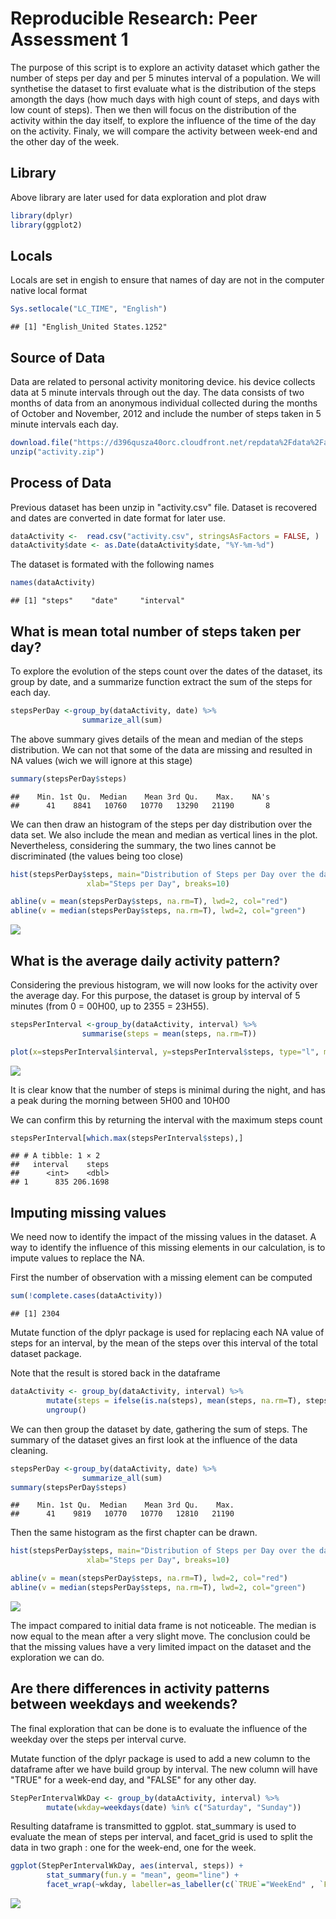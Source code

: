 # Reproducible Research: Peer Assessment 1

The purpose of this script is to explore an activity dataset which gather the number of steps per day and per 5 minutes interval of a population. We will synthetise the dataset to first evaluate what is the distribution of the steps amongth the days (how much days with high count of steps, and days with low count of steps). Then we then will focus on the distribution of the activity within the day itself, to explore the influence of the time of the day on the activity. Finaly, we will compare the activity between week-end and the other day of the week. 


## Library
Above library are later used for data exploration and plot draw 


```r
library(dplyr)
library(ggplot2)
```

## Locals
Locals are set in engish to ensure that names of day are not in the computer native local format


```r
Sys.setlocale("LC_TIME", "English")
```

```
## [1] "English_United States.1252"
```

## Source of Data
Data are related to personal activity monitoring device. his device collects data at 5 minute intervals through out the day. The data consists of two months of data from an anonymous individual collected during the months of October and November, 2012 and include the number of steps taken in 5 minute intervals each day.


```r
download.file("https://d396qusza40orc.cloudfront.net/repdata%2Fdata%2Factivity.zip", "activity.zip")
unzip("activity.zip")
```

## Process of Data
Previous dataset has been unzip in "activity.csv" file. Dataset is recovered and dates are converted in date format for later use.


```r
dataActivity <-  read.csv("activity.csv", stringsAsFactors = FALSE, )
dataActivity$date <- as.Date(dataActivity$date, "%Y-%m-%d")
```

The dataset is formated with the following names

```r
names(dataActivity)
```

```
## [1] "steps"    "date"     "interval"
```

## What is mean total number of steps taken per day?

To explore the evolution of the steps count over the dates of the dataset, its group by date, and a summarize function extract the sum of the steps for each day. 


```r
stepsPerDay <-group_by(dataActivity, date) %>%
                summarize_all(sum)
```

The above summary gives details of the mean and median of the steps distribution. We can not that some of the data are missing and resulted in NA values (wich we will ignore at this stage)


```r
summary(stepsPerDay$steps)
```

```
##    Min. 1st Qu.  Median    Mean 3rd Qu.    Max.    NA's 
##      41    8841   10760   10770   13290   21190       8
```

We can then draw an histogram of the steps per day distribution over the data set. We also include the mean and median as vertical lines in the plot. Nevertheless, considering the summary, the two lines cannot be discriminated 
(the values being too close) 


```r
hist(stepsPerDay$steps, main="Distribution of Steps per Day over the data set",
                 xlab="Steps per Day", breaks=10)

abline(v = mean(stepsPerDay$steps, na.rm=T), lwd=2, col="red")
abline(v = median(stepsPerDay$steps, na.rm=T), lwd=2, col="green")
```

![](PA1_template_files/figure-html/unnamed-chunk-8-1.png)<!-- -->

## What is the average daily activity pattern?
Considering the previous histogram, we will now looks for the activity over the average day. For this purpose, the dataset is group by interval of 5 minutes (from 0 = 00H00, up to 2355 = 23H55).


```r
stepsPerInterval <-group_by(dataActivity, interval) %>%
                summarise(steps = mean(steps, na.rm=T))

plot(x=stepsPerInterval$interval, y=stepsPerInterval$steps, type="l", main="Steps over an average day", xlab="5 min Intervals", ylab="Steps")
```

![](PA1_template_files/figure-html/unnamed-chunk-9-1.png)<!-- -->

It is clear know that the number of steps is minimal during the night, and has a peak during the morning between 5H00 and 10H00

We can confirm this by returning the interval with the maximum steps count


```r
stepsPerInterval[which.max(stepsPerInterval$steps),]
```

```
## # A tibble: 1 × 2
##   interval    steps
##      <int>    <dbl>
## 1      835 206.1698
```

## Imputing missing values
We need now to identify the impact of the missing values in the dataset. A way to identify the influence of this missing elements in our calculation, is to impute values to replace the NA.

First the number of observation with a missing element can be computed

```r
sum(!complete.cases(dataActivity))
```

```
## [1] 2304
```

Mutate function of the dplyr package is used for replacing each NA value of steps for an interval, by the mean of the steps over this interval of the total dataset package. 

Note that the result is stored back in the dataframe

```r
dataActivity <- group_by(dataActivity, interval) %>% 
        mutate(steps = ifelse(is.na(steps), mean(steps, na.rm=T), steps)) %>%
        ungroup()
```

We can then group the dataset by date, gathering the sum of steps. The summary of the dataset gives an first look at the influence of the data cleaning.

```r
stepsPerDay <-group_by(dataActivity, date) %>%
                summarize_all(sum)
summary(stepsPerDay$steps)
```

```
##    Min. 1st Qu.  Median    Mean 3rd Qu.    Max. 
##      41    9819   10770   10770   12810   21190
```

Then the same histogram as the first chapter can be drawn. 

```r
hist(stepsPerDay$steps, main="Distribution of Steps per Day over the data set",
                 xlab="Steps per Day", breaks=10)

abline(v = mean(stepsPerDay$steps, na.rm=T), lwd=2, col="red")
abline(v = median(stepsPerDay$steps, na.rm=T), lwd=2, col="green")
```

![](PA1_template_files/figure-html/unnamed-chunk-14-1.png)<!-- -->

The impact compared to initial data frame is not noticeable. The median is now equal to the mean after a very slight move. The conclusion could be that the missing values have a very limited impact on the dataset and the exploration we can do. 

## Are there differences in activity patterns between weekdays and weekends?

The final exploration that can be done is to evaluate the influence of the weekday over the steps per interval curve. 

Mutate function of the dplyr package is used to add a new column to the dataframe after we have build group by interval. The new column will have "TRUE" for a week-end day, and "FALSE" for any other day.


```r
StepPerIntervalWkDay <- group_by(dataActivity, interval) %>% 
        mutate(wkday=weekdays(date) %in% c("Saturday", "Sunday"))
```

Resulting dataframe is transmitted to ggplot. stat\_summary is used to evaluate the mean of steps per interval, and facet_grid is used to split the data in two graph : one for the week-end, one for the week.


```r
ggplot(StepPerIntervalWkDay, aes(interval, steps)) + 
        stat_summary(fun.y = "mean", geom="line") + 
        facet_wrap(~wkday, labeller=as_labeller(c(`TRUE`="WeekEnd" , `FALSE`= "WeekDay")), nrow = 2)
```

![](PA1_template_files/figure-html/unnamed-chunk-16-1.png)<!-- -->




